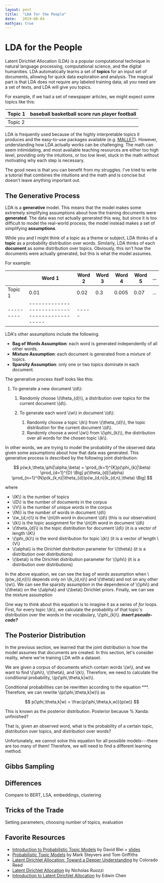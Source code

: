 ```yaml
---
layout: post
title:  "LDA for the People"
date:   2019-08-04
mathjax: true
---
```


# LDA for the People

Latent Dirichlet Allocation (LDA) is a popular computational technique in natural language processing, computational science, and the digital humanities. LDA automatically learns a set of **topics** for an input set of documents, allowing for quick data exploration and analysis. The magical part is that LDA does not require any labeled training data; all you need are a set of texts, and LDA will give you topics.

For example, if we had a set of newspaper articles, we might expect some topics like this:

| Topic 1 | baseball basketball score run player football |
|---------|-----------------------------------------------|
| Topic 2 |                                               |


LDA is frequently used because of the highly interpretable topics it produces and the easy-to-use packages available (e.g. [MALLET](http://mallet.cs.umass.edu/)). However, understanding how LDA actually works can be challenging. The math can seem intimidating, and most available teaching resources are either too high level, providing only the intuitions, or too low level, stuck in the math without motivating why each step is necessary.

The good news is that you can benefit from my struggles. I've tried to write a tutorial that combines the intuitions and the math and is concise but doesn't leave anything important out. 

## The Generative Process

LDA is a **generative** model. This means that the model makes some extremely simplifying assumptions about how the training documents were **generated**. The data was not actually generated this way, but since it is too difficult to model the real-world process, the model instead makes a set of simplifying **assumptions**.

<!-- Since actually modeling how humans write documents is very hard, LDA will just pretend that instead of humans writing the documents, the documents were **generated** by a simple, automatic process.  -->

<!-- The **generative process** describes how the model **imagines** that our training data has been generated.  -->

While you and I might think of a topic as a theme or subject, LDA thinks of a **topic** as a probability distribution over words. Similarly, LDA thinks of each **document** as some distribution over topics. Obviously, this isn't how the documents were actually generated, but this is what the model assumes.

For example:

|         | Word 1 | Word 2 | Word 3 | Word 4 | Word 5 | ... |
|---------|--------|--------|--------|--------|--------| ----|
| Topic 1 | 0.01   | 0.02   | 0.3    | 0.005  | 0.07   | ... |
|---------|--------------------------------------------|-----|

LDA's other assumptions include the following.

* **Bag of Words Assumption**: each word is generated independently of all other words. 
* **Mixture Assumption**: each document is generated from a mixture of topics.
* **Sparsity Assumption**: only one or two topics dominate in each document.

The generative process itself looks like this:

1. To generate a new document \\(d\\):
    1. Randomly choose \\(\theta_{d}\\), a distribution over topics for the current document \\(d\\).

    2. To generate each word \\(w\\) in document \\(d\\):
        1. Randomly choose a topic \\(k\\) from \\(\theta_{d}\\), the topic distribution for the current document \\(d\\).
        2. Randomly choose a word \\(w\\) from \\(\phi_{k}\\), the distribution over all words for the chosen topic \\(k\\).



In other words, we are trying to model the probability of the observed data given some assumptions about how that data was generated. This generative process is described by the following joint distribution:

$$ p(w,k,\theta,\phi|\alpha,\beta) = \prod_{k=1}^{K}p(\phi_{k}|\beta) \prod_{d=1}^{D} \Big[ p(\theta_{d}|\alpha) \prod_{n=1}^{N}p(k_{k,n}|\theta_{d})p(w_{d,n}|k_{d,n},\theta) \Big] $$

where

* \\(K\\) is the number of topics
* \\(D\\) is the number of documents in the corpus
* \\(V\\)  is the number of unique words in the corpus
* \\(N\\) is the number of words in document \\(d\\)
* \\(w_{d,n}\\) is the \\(n\\)th word in document \\(d\\) (this is our observation)
* \\(k\\) is the topic assignment for the \\(n\\)th word in document \\(d\\)
* \\(\theta_{d}\\) is the topic distribution for document \\(d\\) (it is a vector of length \\(K\\)
* \\(\phi_{k}\\) is the word distribution for topic \\(k\\) (it is a vector of length \\(V\\)
* \\(\alpha\\) is the Dirichlet distribution parameter for \\(\theta\\) (it is a distribution over distributions)
* \\(\beta\\) is the Dirichlet distribution parameter for \\(\phi\\) (it is a distribution over distributions)

In the above equation, we can see the bag of words assumption when \\(p(w_{d,n})\\) depends only on \\(k_{d,n}\\) and \\(\theta\\) and not on any other \\(w\\). We can see the sparsity assumption in the dependence of \\(\phi\\) and \\(\theta\\) on the \\(\alpha\\) and \\(\beta\\) Dirichlet priors. Finally, we can see the mixture assumption 

One way to think about this equation is to imagine it as a series of *for* loops. First, for every topic \\(k\\), we calculate the probability of that topic's distribution over the words in the vocabulary, \\(\phi_{k}\\). ***insert pseudo-code?***



## The Posterior Distribution

In the previous section, we learned that the joint distribution is how the model assumes that documents are created. In this section, let's consider reality, where we're training LDA with a dataset. 

We are given a corpus of documents which contain words \\(w\\), and we want to find \\(\phi\\), \\(\theta\\), and \\(k\\). Therefore, we need to calculate the conditional probability, \\(p(\phi,\theta,k\|w)\\).

Conditional probabilities can be rewritten according to the equation ***. Therefore, we can rewrite \\(p(\phi,\theta,k\|w)\\) as 

$$ p(\phi,\theta,k|w) = \frac{p(\phi,\theta,k,w)}{p(w)} $$

This is known as the posterior distribution. Posterior because % Xanda: unfinished?

That is, given an observed word, what is the probability of a certain topic, distribution over topics, and distribution over words?

Unfortunately, we cannot solve this equation for all possible models---there are too many of them! Therefore, we will need to find a different learning method. 


## Gibbs Sampling


## Differences

Compare to BERT, LSA, embeddings, clustering


## Tricks of the Trade

Setting parameters, choosing number of topics, evaluation

## Favorite Resources

* [Introduction to Probabilistic Topic Models](https://www.semanticscholar.org/paper/Introduction-to-Probabilistic-Topic-Models-Blei/5f1038ad42ed8a4428e395c96d57f83d201ef3b3) by David Blei + [slides](https://pdfs.semanticscholar.org/01f3/290d6f3dee5978a53d9d2362f44daebc4008.pdf)
* [Probabilistic Topic Models](https://www.semanticscholar.org/paper/Probabilistic-Topic-Models-Erlbaum-Steyvers/418c7e1e2d9cd5695ddbe9898ed3852b565faefc) by Mark Steyvers and Tom Griffiths
* [Latent Dirichlet Allocation: Toward a Deeper Understanding](https://www.semanticscholar.org/paper/Latent-Dirichlet-Allocation%3A-Towards-a-Deeper-Unde-Reed/321478fa5adf3f6a4fe373f502b88d8cc21c853d) by Colorado Reed
* [Latent Dirichlet Allocation](http://www.utdallas.edu/~nrr150130/cs6375/2015fa/lects/Lecture_20_LDA.pdf) by Nicholas Ruozzi
* [Introduction to Latent Dirichlet Allocation](http://blog.echen.me/2011/08/22/introduction-to-latent-dirichlet-allocation/) by Edwin Chen  